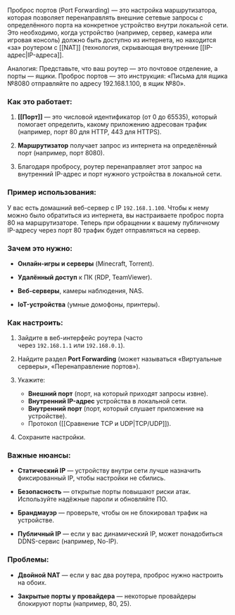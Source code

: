 Проброс портов (Port Forwarding) — это настройка маршрутизатора, которая позволяет перенаправлять внешние сетевые запросы с определённого порта на конкретное устройство внутри локальной сети. Это необходимо, когда устройство (например, сервер, камера или игровая консоль) должно быть доступно из интернета, но находится «за» роутером с [[NAT]] (технология, скрывающая внутренние [[IP-адрес|IP-адреса]].

Аналогия: Представьте, что ваш роутер — это почтовое отделение, а порты — ящики. Проброс портов — это инструкция: «Письма для ящика №8080 отправляйте по адресу 192.168.1.100, в ящик №80».

### Как это работает:

1. **[[Порт]]** — это числовой идентификатор (от 0 до 65535), который помогает определить, какому приложению адресован трафик (например, порт 80 для HTTP, 443 для HTTPS).
    
2. **Маршрутизатор** получает запрос из интернета на определённый порт (например, порт 8080).
    
3. Благодаря пробросу, роутер перенаправляет этот запрос на внутренний IP-адрес и порт нужного устройства в локальной сети.

### Пример использования:

 У вас есть домашний веб-сервер с IP `192.168.1.100`. Чтобы к нему можно было обратиться из интернета, вы настраиваете проброс порта 80 на маршрутизаторе. Теперь при обращении к вашему публичному IP-адресу через порт 80 трафик будет отправляться на сервер.

### Зачем это нужно:

- **Онлайн-игры и серверы** (Minecraft, Torrent).
    
- **Удалённый доступ** к ПК (RDP, TeamViewer).
    
- **Веб-серверы**, камеры наблюдения, NAS.
    
- **IoT-устройства** (умные домофоны, принтеры).
    

### Как настроить:

1. Зайдите в веб-интерфейс роутера (часто через `192.168.1.1` или `192.168.0.1`).
    
2. Найдите раздел **Port Forwarding** (может называться «Виртуальные серверы», «Перенаправление портов»).
    
3. Укажите:
    - **Внешний порт** (порт, на который приходят запросы извне).
    - **Внутренний IP-адрес** устройства в локальной сети.
    - **Внутренний порт** (порт, который слушает приложение на устройстве).
    - Протокол ([[Сравнение TCP и UDP|TCP/UDP]]).
        
4. Сохраните настройки.

### Важные нюансы:

- **Статический IP** — устройству внутри сети лучше назначить фиксированный IP, чтобы настройки не сбились.
    
- **Безопасность** — открытые порты повышают риски атак. Используйте надёжные пароли и обновляйте ПО.
    
- **Брандмауэр** — проверьте, чтобы он не блокировал трафик на устройстве.
    
- **Публичный IP** — если у вас динамический IP, может понадобиться DDNS-сервис (например, No-IP).

### Проблемы:

- **Двойной NAT** — если у вас два роутера, проброс нужно настроить на обоих.
    
- **Закрытые порты у провайдера** — некоторые провайдеры блокируют порты (например, 80, 25).
